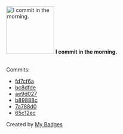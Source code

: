 <img src="https://my-badges.github.io/my-badges/morning-commits.png" alt="I commit in the morning." title="I commit in the morning." width="128">
<strong>I commit in the morning.</strong>
<br><br>

Commits:

- <a href="https://github.com/qoomon/sandbox/commit/fd7cf6aba5353f0ca8cb58b02007a22b200f65bb">fd7cf6a</a>
- <a href="https://github.com/qoomon/sandbox/commit/bc8dfde50e1125c6bcd0c60a8697604c2a57f675">bc8dfde</a>
- <a href="https://github.com/qoomon/sandbox/commit/ae9d0277c22791fa84385b459e5313b0175ead0c">ae9d027</a>
- <a href="https://github.com/qoomon/sandbox/commit/b89888c494a755f66429787b19f3adcf9aebf96f">b89888c</a>
- <a href="https://github.com/qoomon/actions--access-token/commit/7a788d090438e6cf6e723e50bd4683d5b8260a4b">7a788d0</a>
- <a href="https://github.com/qoomon/yolo-secret/commit/65c12ecfc3495e7cb2970d810e328c4de080027d">65c12ec</a>


Created by <a href="https://github.com/my-badges/my-badges">My Badges</a>
